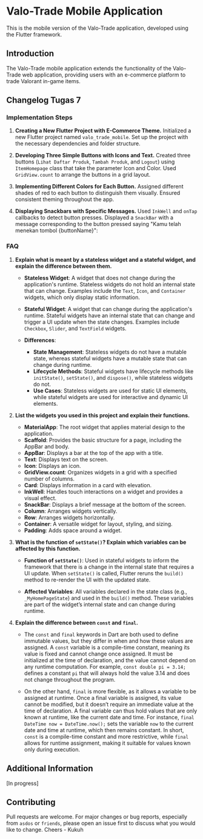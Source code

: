 # Valo-Trade Mobile Application

This is the mobile version of the Valo-Trade application, developed using the Flutter framework.

## Introduction

The Valo-Trade mobile application extends the functionality of the Valo-Trade web application, providing users with an e-commerce platform to trade Valorant in-game items.

## Changelog Tugas 7
### Implementation Steps

1. **Creating a New Flutter Project with E-Commerce Theme.** Initialized a new Flutter project named `valo_trade_mobile`. Set up the project with the necessary dependencies and folder structure.

2. **Developing Three Simple Buttons with Icons and Text.** Created three buttons (`Lihat Daftar Produk`, `Tambah Produk`, and `Logout`) using `ItemHomepage` class that take the parameter Icon and Color. Used `GridView.count` to arrange the buttons in a grid layout.

3. **Implementing Different Colors for Each Button.** Assigned different shades of red to each button to distinguish them visually. Ensured consistent theming throughout the app.

4. **Displaying Snackbars with Specific Messages.** Used `InkWell` and `onTap` callbacks to detect button presses. Displayed a `SnackBar` with a message corresponding to the button pressed saying "Kamu telah menekan tombol {buttonName}":

### FAQ

1. **Explain what is meant by a stateless widget and a stateful widget, and explain the difference between them.**

    * **Stateless Widget**: A widget that does not change during the application's runtime. Stateless widgets do not hold an internal state that can change. Examples include the `Text`, `Icon`, and `Container` widgets, which only display static information.

    * **Stateful Widget**: A widget that can change during the application's runtime. Stateful widgets have an internal state that can change and trigger a UI update when the state changes. Examples include `Checkbox`, `Slider`, and `TextField` widgets.

    * **Differences**:
        - **State Management**: Stateless widgets do not have a mutable state, whereas stateful widgets have a mutable state that can change during runtime.
        - **Lifecycle Methods**: Stateful widgets have lifecycle methods like `initState()`, `setState()`, and `dispose()`, while stateless widgets do not.
        - **Use Cases**: Stateless widgets are used for static UI elements, while stateful widgets are used for interactive and dynamic UI elements.

2. **List the widgets you used in this project and explain their functions.**
    * **MaterialApp**: The root widget that applies material design to the application.
    * **Scaffold**: Provides the basic structure for a page, including the AppBar and body.
    * **AppBar**: Displays a bar at the top of the app with a title.
    * **Text**: Displays text on the screen.
    * **Icon**: Displays an icon.
    * **GridView.count**: Organizes widgets in a grid with a specified number of columns.
    * **Card**: Displays information in a card with elevation.
    * **InkWell**: Handles touch interactions on a widget and provides a visual effect.
    * **SnackBar**: Displays a brief message at the bottom of the screen.
    * **Column**: Arranges widgets vertically.
    * **Row**: Arranges widgets horizontally.
    * **Container**: A versatile widget for layout, styling, and sizing.
    * **Padding**: Adds space around a widget.

3. **What is the function of `setState()`? Explain which variables can be affected by this function.**
    * **Function of `setState()`**: Used in stateful widgets to inform the framework that there is a change in the internal state that requires a UI update. When `setState()` is called, Flutter reruns the `build()` method to re-render the UI with the updated state.

    * **Affected Variables**: All variables declared in the state class (e.g., `_MyHomePageState`) and used in the `build()` method. These variables are part of the widget’s internal state and can change during runtime.

4. **Explain the difference between `const` and `final`.**
    * The `const` and `final` keywords in Dart are both used to define immutable values, but they differ in when and how these values are assigned. A `const` variable is a compile-time constant, meaning its value is fixed and cannot change once assigned. It must be initialized at the time of declaration, and the value cannot depend on any runtime computation. For example, `const double pi = 3.14;` defines a constant `pi` that will always hold the value 3.14 and does not change throughout the program.

    * On the other hand, `final` is more flexible, as it allows a variable to be assigned at runtime. Once a final variable is assigned, its value cannot be modified, but it doesn’t require an immediate value at the time of declaration. A final variable can thus hold values that are only known at runtime, like the current date and time. For instance, `final DateTime now = DateTime.now();` sets the variable `now` to the current date and time at runtime, which then remains constant. In short, `const` is a compile-time constant and more restrictive, while `final` allows for runtime assignment, making it suitable for values known only during execution.


## Additional Information
[In progress]

## Contributing

Pull requests are welcome. For major changes or bug reports, especially from `asdos` or `friends`, please open an issue first to discuss what you would like to change. Cheers - Kukuh
